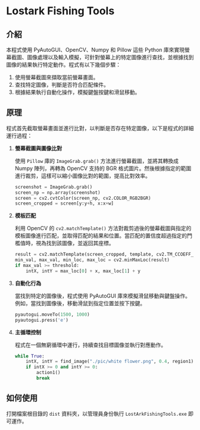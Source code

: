 # Lostark Fishing Tools

## 介紹

本程式使用 PyAutoGUI、OpenCV、Numpy 和 Pillow 這些 Python 庫來實現螢幕截圖、圖像處理以及輸入模擬，可針對螢幕上的特定圖像進行查找，並根據找到圖像的結果執行特定動作。程式有以下幾個步驟：
1. 使用螢幕截圖來擷取當前螢幕畫面。
2. 查找特定圖像，判斷是否符合匹配條件。
3. 根據結果執行自動化操作，模擬鍵盤按鍵和滑鼠移動。

## 原理

程式首先截取螢幕畫面並進行比對，以判斷是否存在特定圖像，以下是程式的詳細運行過程：

1. **螢幕截圖與圖像比對**

   使用 `Pillow` 庫的 `ImageGrab.grab()` 方法進行螢幕截圖，並將其轉換成 Numpy 陣列，再轉為 OpenCV 支持的 BGR 格式圖片。然後根據指定的範圍進行裁剪，這樣可以縮小圖像比對的範圍，提高比對效率。

   ```python
   screenshot = ImageGrab.grab()
   screen_np = np.array(screenshot)
   screen = cv2.cvtColor(screen_np, cv2.COLOR_RGB2BGR)
   screen_cropped = screen[y:y+h, x:x+w]
   ```

2. **模板匹配**

   利用 OpenCV 的 `cv2.matchTemplate()` 方法對裁剪過後的螢幕截圖與指定的模板圖像進行匹配，並取得匹配的結果和位置。當匹配的置信度超過指定的門檻值時，視為找到該圖像，並返回其座標。

   ```python
   result = cv2.matchTemplate(screen_cropped, template, cv2.TM_CCOEFF_NORMED)
   min_val, max_val, min_loc, max_loc = cv2.minMaxLoc(result)
   if max_val >= threshold:
       intX, intY = max_loc[0] + x, max_loc[1] + y
   ```

3. **自動化行為**

   當找到特定的圖像後，程式使用 PyAutoGUI 庫來模擬滑鼠移動與鍵盤操作。例如，當找到圖像後，移動滑鼠到指定位置並按下按鍵。

   ```python
   pyautogui.moveTo(1500, 1000)
   pyautogui.press('e')
   ```

4. **主循環控制**

   程式在一個無窮循環中運行，持續查找目標圖像並執行對應動作。

   ```python
   while True:
       intX, intY = find_image("./pic/white flower.png", 0.4, region1)
       if intX >= 0 and intY >= 0:
           action1()
           break
   ```

## 如何使用

打開檔案根目錄的 `dist` 資料夾，以管理員身份執行 `LostArkFishingTools.exe` 即可運作。
